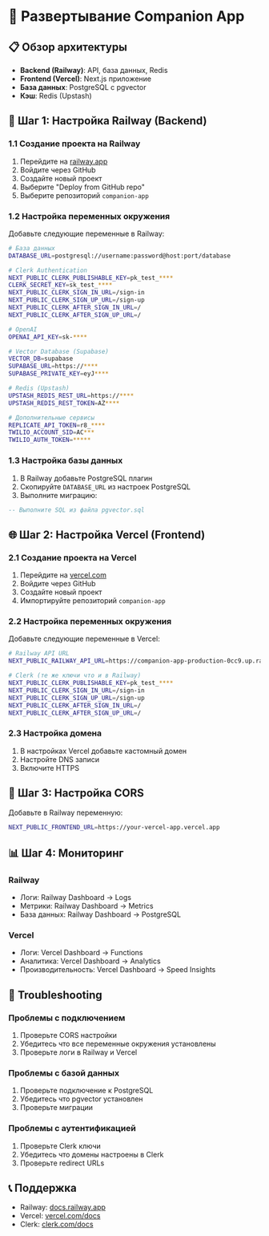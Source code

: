 # 🚀 Развертывание Companion App

## 📋 Обзор архитектуры

- **Backend (Railway)**: API, база данных, Redis
- **Frontend (Vercel)**: Next.js приложение
- **База данных**: PostgreSQL с pgvector
- **Кэш**: Redis (Upstash)

## 🔧 Шаг 1: Настройка Railway (Backend)

### 1.1 Создание проекта на Railway

1. Перейдите на [railway.app](https://railway.app)
2. Войдите через GitHub
3. Создайте новый проект
4. Выберите "Deploy from GitHub repo"
5. Выберите репозиторий `companion-app`

### 1.2 Настройка переменных окружения

Добавьте следующие переменные в Railway:

```bash
# База данных
DATABASE_URL=postgresql://username:password@host:port/database

# Clerk Authentication
NEXT_PUBLIC_CLERK_PUBLISHABLE_KEY=pk_test_****
CLERK_SECRET_KEY=sk_test_****
NEXT_PUBLIC_CLERK_SIGN_IN_URL=/sign-in
NEXT_PUBLIC_CLERK_SIGN_UP_URL=/sign-up
NEXT_PUBLIC_CLERK_AFTER_SIGN_IN_URL=/
NEXT_PUBLIC_CLERK_AFTER_SIGN_UP_URL=/

# OpenAI
OPENAI_API_KEY=sk-****

# Vector Database (Supabase)
VECTOR_DB=supabase
SUPABASE_URL=https://****
SUPABASE_PRIVATE_KEY=eyJ****

# Redis (Upstash)
UPSTASH_REDIS_REST_URL=https://****
UPSTASH_REDIS_REST_TOKEN=AZ****

# Дополнительные сервисы
REPLICATE_API_TOKEN=r8_****
TWILIO_ACCOUNT_SID=AC***
TWILIO_AUTH_TOKEN=*****
```

### 1.3 Настройка базы данных

1. В Railway добавьте PostgreSQL плагин
2. Скопируйте `DATABASE_URL` из настроек PostgreSQL
3. Выполните миграцию:

```sql
-- Выполните SQL из файла pgvector.sql
```

## 🌐 Шаг 2: Настройка Vercel (Frontend)

### 2.1 Создание проекта на Vercel

1. Перейдите на [vercel.com](https://vercel.com)
2. Войдите через GitHub
3. Создайте новый проект
4. Импортируйте репозиторий `companion-app`

### 2.2 Настройка переменных окружения

Добавьте следующие переменные в Vercel:

```bash
# Railway API URL
NEXT_PUBLIC_RAILWAY_API_URL=https://companion-app-production-0cc9.up.railway.app

# Clerk (те же ключи что и в Railway)
NEXT_PUBLIC_CLERK_PUBLISHABLE_KEY=pk_test_****
NEXT_PUBLIC_CLERK_SIGN_IN_URL=/sign-in
NEXT_PUBLIC_CLERK_SIGN_UP_URL=/sign-up
NEXT_PUBLIC_CLERK_AFTER_SIGN_IN_URL=/
NEXT_PUBLIC_CLERK_AFTER_SIGN_UP_URL=/
```

### 2.3 Настройка домена

1. В настройках Vercel добавьте кастомный домен
2. Настройте DNS записи
3. Включите HTTPS

## 🔄 Шаг 3: Настройка CORS

Добавьте в Railway переменную:

```bash
NEXT_PUBLIC_FRONTEND_URL=https://your-vercel-app.vercel.app
```

## 📊 Шаг 4: Мониторинг

### Railway
- Логи: Railway Dashboard → Logs
- Метрики: Railway Dashboard → Metrics
- База данных: Railway Dashboard → PostgreSQL

### Vercel
- Логи: Vercel Dashboard → Functions
- Аналитика: Vercel Dashboard → Analytics
- Производительность: Vercel Dashboard → Speed Insights

## 🚨 Troubleshooting

### Проблемы с подключением
1. Проверьте CORS настройки
2. Убедитесь что все переменные окружения установлены
3. Проверьте логи в Railway и Vercel

### Проблемы с базой данных
1. Проверьте подключение к PostgreSQL
2. Убедитесь что pgvector установлен
3. Проверьте миграции

### Проблемы с аутентификацией
1. Проверьте Clerk ключи
2. Убедитесь что домены настроены в Clerk
3. Проверьте redirect URLs

## 📞 Поддержка

- Railway: [docs.railway.app](https://docs.railway.app)
- Vercel: [vercel.com/docs](https://vercel.com/docs)
- Clerk: [clerk.com/docs](https://clerk.com/docs) 